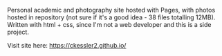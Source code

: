 Personal academic and photography site hosted with Pages, with photos hosted in repository (not sure if it's a good idea - 38 files totalling 12MB). Written with html + css, since I'm not a web developer and this is a side project.

Visit site here: https://ckessler2.github.io/
